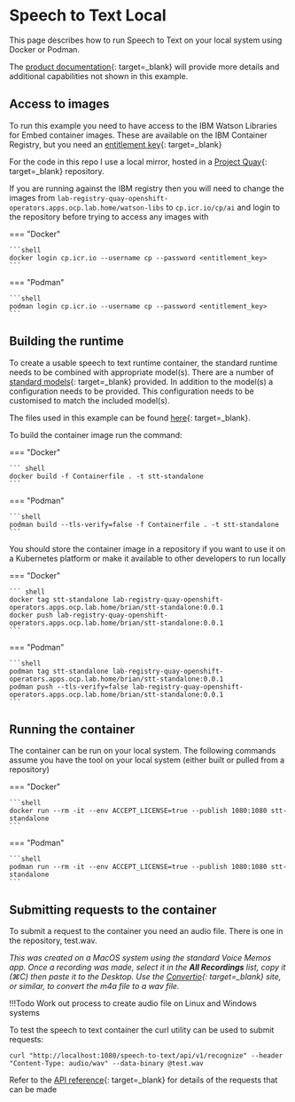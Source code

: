 # Speech to Text Local

<!--- cSpell:ignore Convertio -->

This page describes how to run Speech to Text on your local system using Docker or Podman.

The [product documentation](https://www.ibm.com/docs/en/watson-libraries?topic=rc-run-docker-run){: target=_blank} will provide more details and additional capabilities not shown in this example.

## Access to images

To run this example you need to have access to the IBM Watson Libraries for Embed container images.  These are available on the IBM Container Registry, but you need an [entitlement key](https://myibm.ibm.com/products-services/containerlibrary){: target=_blank}

For the code in this repo I use a local mirror, hosted in a [Project Quay](https://www.projectquay.io){: target=_blank} repository.

If you are running against the IBM registry then you will need to change the images from `lab-registry-quay-openshift-operators.apps.ocp.lab.home/watson-libs` to `cp.icr.io/cp/ai` and login to the repository before trying to access any images with

=== "Docker"

    ```shell
    docker login cp.icr.io --username cp --password <entitlement_key>
    ```

=== "Podman"

    ```shell
    podman login cp.icr.io --username cp --password <entitlement_key>
    ```

## Building the runtime

To create a usable speech to text runtime container, the standard runtime needs to be combined with appropriate model(s).  There are a number of [standard models](https://www.ibm.com/docs/en/SSLEKE/SPEECH/stt_models_catalog.html){: target=_blank} provided.  In addition to the model(s) a configuration needs to be provided.  This configuration needs to be customised to match the included model(s).

The files used in this example can be found [here](https://github.com/binnes/watson-libraries/tree/main/speech/stt_local){: target=_blank}.

To build the container image run the command:

=== "Docker"

    ``` shell
    docker build -f Containerfile . -t stt-standalone
    ```

=== "Podman"

    ```shell
    podman build --tls-verify=false -f Containerfile . -t stt-standalone
    ```

You should store the container image in a repository if you want to use it on a Kubernetes platform or make it available to other developers to run locally

=== "Docker"

    ``` shell
    docker tag stt-standalone lab-registry-quay-openshift-operators.apps.ocp.lab.home/brian/stt-standalone:0.0.1
    docker push lab-registry-quay-openshift-operators.apps.ocp.lab.home/brian/stt-standalone:0.0.1
    ```

=== "Podman"

    ```shell
    podman tag stt-standalone lab-registry-quay-openshift-operators.apps.ocp.lab.home/brian/stt-standalone:0.0.1
    podman push --tls-verify=false lab-registry-quay-openshift-operators.apps.ocp.lab.home/brian/stt-standalone:0.0.1
    ```

## Running the container

The container can be run on your local system.  The following commands assume you have the tool on your local system (either built or pulled from a repository)

=== "Docker"

    ```shell
    docker run --rm -it --env ACCEPT_LICENSE=true --publish 1080:1080 stt-standalone
    ```

=== "Podman"

    ```shell
    podman run --rm -it --env ACCEPT_LICENSE=true --publish 1080:1080 stt-standalone
    ```

## Submitting requests to the container

To submit a request to the container you need an audio file.  There is one in the repository, test.wav.

*This was created on a MacOS system using the standard Voice Memos app.  Once a recording was made, select it in the **All Recordings** list, copy it (⌘C) then paste it to the Desktop.  Use the [Convertio](https://convertio.co){: target=_blank} site, or similar, to convert the m4a file to a wav file.*

!!!Todo
    Work out process to create audio file on Linux and Windows systems

To test the speech to text container the curl utility can be used to submit requests:


```shell
curl "http://localhost:1080/speech-to-text/api/v1/recognize" --header "Content-Type: audio/wav" --data-binary @test.wav
```

Refer to the [API reference](https://cloud.ibm.com/apidocs/speech-to-text){: target=_blank} for details of the requests that can be made
